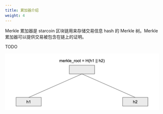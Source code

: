 ```yaml
---
title: 累加器介绍
weight: 4
---
```


Merkle 累加器是 starcoin 区块链用来存储交易信息 hash 的 Merkle 树。Merkle 累加器可以提供交易被包含在链上的证明。

<!--more-->

TODO

![image-1](images/accumulator1.png)